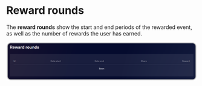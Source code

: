 # Reward rounds

The **reward rounds** show the start and end periods of the rewarded event, as well as the number of rewards the user has earned.

![](<../../../../.gitbook/assets/image (2) (2).png>)
